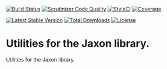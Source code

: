 [![Build Status](https://github.com/jaxon-php/jaxon-utils/actions/workflows/test.yml/badge.svg?branch=main)](https://github.com/jaxon-php/jaxon-utils/actions)
[![Scrutinizer Code Quality](https://scrutinizer-ci.com/g/jaxon-php/jaxon-utils/badges/quality-score.png?b=main)](https://scrutinizer-ci.com/g/jaxon-php/jaxon-utils/?branch=main)
[![StyleCI](https://styleci.io/repos/461786330/shield?branch=main)](https://styleci.io/repos/461786330)
[![Coverage](https://codecov.io/gh/jaxon-php/jaxon-utils/branch/main/graph/badge.svg?token=MKqDVnW7eJ)](https://codecov.io/gh/jaxon-php/jaxon-utils)

[![Latest Stable Version](https://poser.pugx.org/jaxon-php/jaxon-utils/v/stable)](https://packagist.org/packages/jaxon-php/jaxon-utils)
[![Total Downloads](https://poser.pugx.org/jaxon-php/jaxon-utils/downloads)](https://packagist.org/packages/jaxon-php/jaxon-utils)
[![License](https://poser.pugx.org/jaxon-php/jaxon-utils/license)](https://packagist.org/packages/jaxon-php/jaxon-utils)

Utilities for the Jaxon library.
===============================

Utilities for the Jaxon library.
